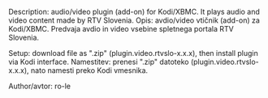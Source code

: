 Description: audio/video plugin (add-on) for Kodi/XBMC. It plays audio and video content made by RTV Slovenia.
Opis: avdio/video vtičnik (add-on) za Kodi/XBMC. Predvaja avdio in video vsebine spletnega portala RTV Slovenia.

Setup: download file as ".zip" (plugin.video.rtvslo-x.x.x), then install plugin via Kodi interface.
Namestitev: prenesi ".zip" datoteko (plugin.video.rtvslo-x.x.x), nato namesti preko Kodi vmesnika.

Author/avtor: ro-le

